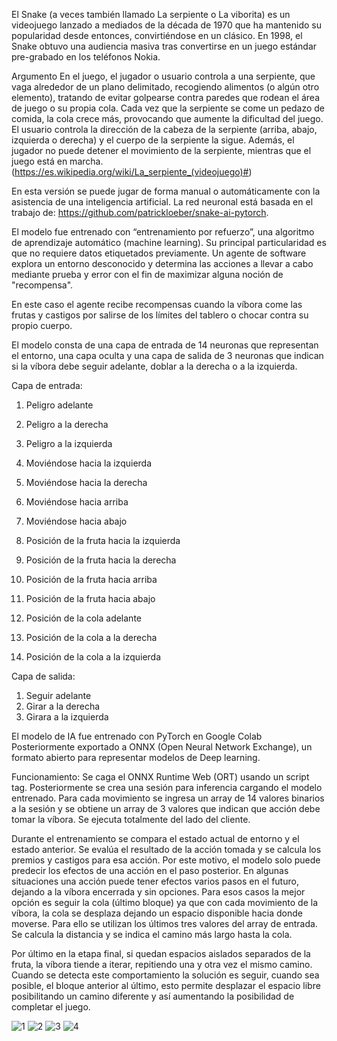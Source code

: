 El Snake (a veces también llamado La serpiente o La viborita) es un videojuego lanzado a mediados de la década de 1970 que ha mantenido su popularidad desde entonces, convirtiéndose en un clásico. En 1998, el Snake obtuvo una audiencia masiva tras convertirse en un juego estándar pre-grabado en los teléfonos Nokia.

Argumento
En el juego, el jugador o usuario controla a una serpiente, que vaga alrededor de un plano delimitado, recogiendo alimentos (o algún otro elemento), tratando de evitar golpearse contra paredes que rodean el área de juego o su propia cola. Cada vez que la serpiente se come un pedazo de comida, la cola crece más, provocando que aumente la dificultad del juego. El usuario controla la dirección de la cabeza de la serpiente (arriba, abajo, izquierda o derecha) y el cuerpo de la serpiente la sigue. Además, el jugador no puede detener el movimiento de la serpiente, mientras que el juego está en marcha.
(https://es.wikipedia.org/wiki/La_serpiente_(videojuego)#)

En esta versión se puede jugar de forma manual o automáticamente con la asistencia de una inteligencia artificial. 
La red neuronal está basada en el trabajo de: https://github.com/patrickloeber/snake-ai-pytorch.

El modelo fue entrenado con “entrenamiento por refuerzo”, una algoritmo de aprendizaje automático (machine learning). 
Su principal particularidad es que no requiere datos etiquetados previamente.
Un agente de software explora un entorno desconocido y determina las acciones a llevar a cabo mediante prueba y error con el fin de maximizar alguna noción de "recompensa".

En este caso el agente recibe recompensas cuando la víbora come las frutas y castigos por salirse de los límites del tablero o chocar contra su propio cuerpo.

El modelo consta de una capa de entrada de 14 neuronas que representan el entorno, una capa oculta y una capa de salida de 3 neuronas que indican si la víbora debe seguir adelante, doblar a la derecha o a la izquierda.

Capa de entrada:
1.	Peligro adelante
2.	Peligro a la derecha
3.	Peligro a la izquierda

4.	Moviéndose hacia la izquierda
5.	Moviéndose hacia la derecha
6.	Moviéndose hacia arriba
7.	Moviéndose hacia abajo

8.	Posición de la fruta hacia la izquierda
9.	Posición de la fruta hacia la derecha
10.	Posición de la fruta hacia arriba
11.	Posición de la fruta hacia abajo

12.	Posición de la cola adelante
13.	Posición de la cola a la derecha
14.	Posición de la cola a la izquierda

Capa de salida:
1.	Seguir adelante
2.	Girar a la derecha
3.	Girara a la izquierda

El modelo de IA fue entrenado con PyTorch en Google Colab 
Posteriormente exportado a ONNX (Open Neural Network Exchange), un formato abierto para representar modelos de Deep learning.

Funcionamiento:
Se caga el ONNX Runtime Web (ORT) usando un script tag.
Posteriormente se crea una sesión para inferencia cargando el modelo entrenado.
Para cada movimiento se ingresa un array de 14 valores binarios a la sesión y se obtiene un array de 3 valores que indican que acción debe tomar la víbora.
Se ejecuta totalmente del lado del cliente.

Durante el entrenamiento se compara el estado actual de entorno y el estado anterior.
Se evalúa el resultado de la acción tomada y se calcula los premios y castigos para esa acción.
Por este motivo, el modelo solo puede predecir los efectos de una acción en el paso posterior.
En algunas situaciones una acción puede tener efectos varios pasos en el futuro, dejando a la víbora encerrada y sin opciones.
Para esos casos la mejor opción es seguir la cola (último bloque) ya que con cada movimiento de la víbora, la cola se desplaza dejando un espacio disponible hacia donde moverse.
Para ello se utilizan los últimos tres valores del array de entrada.
Se calcula la distancia y se indica el camino más largo hasta la cola.

Por último en la etapa final, si quedan espacios aislados separados de la fruta, la víbora tiende a iterar, repitiendo una y otra vez el mismo camino.
Cuando se detecta este comportamiento la solución es seguir, cuando sea posible, el bloque anterior al último, esto permite desplazar el espacio libre posibilitando un camino diferente y así aumentando la posibilidad de completar el juego.


![1](https://github.com/ElMarcelis/Snake/assets/135712335/d9f96549-2e14-4f7c-a252-2b658c5f186d)
![2](https://github.com/ElMarcelis/Snake/assets/135712335/e4d777b7-a2e1-4407-bdea-7318ce02ce86)
![3](https://github.com/ElMarcelis/Snake/assets/135712335/eeb7496d-fa8e-4987-8a18-4565a4ea860e)
![4](https://github.com/ElMarcelis/Snake/assets/135712335/7ecef15c-d049-4822-8ba6-4b2e6d351c2c)

